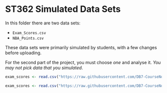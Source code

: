 # ST362 Simulated Data Sets

In this folder there are two data sets:

- `Exam_Scores.csv`
- `NBA_Points.csv`

These data sets were primarily simulated by students, with a few changes before uploading. 

For the second part of the project, you must choose *one* and analyse it. *You may not pick data that you simulated*.

```R
exam_scores <- read.csv("https://raw.githubusercontent.com/DB7-CourseNotes/Case_Studies/main/ST362_Project_Simulated/Exam_Scores.csv")
```

```R
exam_scores <- read.csv("https://raw.githubusercontent.com/DB7-CourseNotes/Case_Studies/main/ST362_Project_Simulated/NBA_Points.csv")
```
